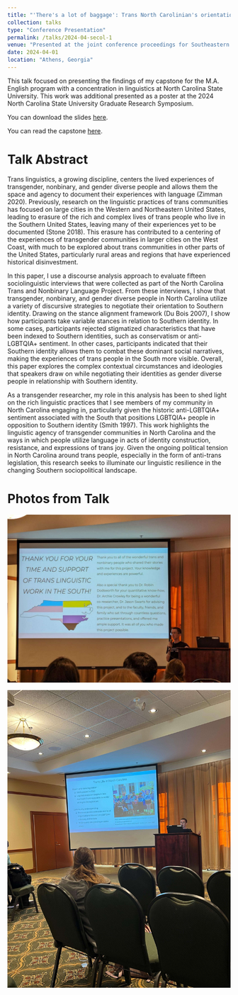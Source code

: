 ```yaml
---
title: "'There's a lot of baggage': Trans North Carolinian's orientations to Southern identity in discourse"
collection: talks
type: "Conference Presentation"
permalink: /talks/2024-04-secol-1
venue: "Presented at the joint conference proceedings for Southeastern Conference on Linguistics 91 and Language Variety in the South V"
date: 2024-04-01
location: "Athens, Georgia"
---
```


This talk focused on presenting the findings of my capstone for the M.A. English program with a concentration in linguistics at North Carolina State University. This work was additional presented as a poster at the 2024 North Carolina State University Graduate Research Symposium.

You can download the slides [here](http://hmkinsler.github.io/files/SECOL_LAVIS_presentation_1.pdf).

You can read the capstone [here](http://hmkinsler.github.io/files/Kinsler_Capstone_S24.pdf).

Talk Abstract
======

Trans linguistics, a growing discipline, centers the lived experiences of transgender, nonbinary, and gender diverse people and allows them the space and agency to document their experiences with language (Zimman 2020). Previously, research on the linguistic practices of trans communities has focused on large cities in the Western and Northeastern United States, leading to erasure of the rich and complex lives of trans people who live in the Southern United States, leaving many of their experiences yet to be documented (Stone 2018). This erasure has contributed to a centering of the experiences of transgender communities in larger cities on the West Coast, with much to be explored about trans communities in other parts of the United States, particularly rural areas and regions that have experienced historical disinvestment.

In this paper, I use a discourse analysis approach to evaluate fifteen sociolinguistic interviews that were collected as part of the North Carolina Trans and Nonbinary Language Project. From these interviews, I show that transgender, nonbinary, and gender diverse people in North Carolina utilize a variety of discursive strategies to negotiate their orientation to Southern identity. Drawing on the stance alignment framework (Du Bois 2007), I show how participants take variable stances in relation to Southern identity. In some cases, participants rejected stigmatized characteristics that have been indexed to Southern identities, such as conservatism or anti-LGBTQIA+ sentiment. In other cases, participants indicated that their Southern identity allows them to combat these dominant social narratives, making the experiences of trans people in the South more visible. Overall, this paper explores the complex contextual circumstances and ideologies that speakers draw on while negotiating their identities as gender diverse people in relationship with Southern identity.

As a transgender researcher, my role in this analysis has been to shed light on the rich linguistic practices that I see members of my community in North Carolina engaging in, particularly given the historic anti-LGBTQIA+ sentiment associated with the South that positions LGBTQIA+ people in opposition to Southern identity (Smith 1997). This work highlights the linguistic agency of transgender communities in North Carolina and the ways in which people utilize language in acts of identity construction, resistance, and expressions of trans joy. Given the ongoing political tension in North Carolina around trans people, especially in the form of anti-trans legislation, this research seeks to illuminate our linguistic resilience in the changing Southern sociopolitical landscape.

Photos from Talk
======

![Haley Kinsler is depicted behind a podium at the end of their talk. A projector screen to the left of the podium features the final slide of their presentation which includes their acknowledgments for their capstone research project.](/images/research/capstone-talk-1.jpg)

![Haley Kinsler is pictured speaking behind the podium while they present a slide from the presentation titled "Trans life in North Carolina."](/images/research/capstone-talk-2.jpg)
